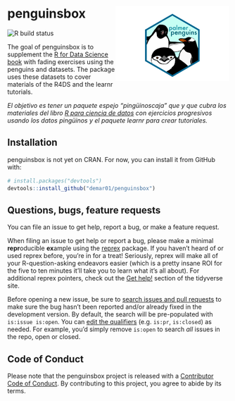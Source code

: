 
<!-- README.md is generated from README.Rmd. Please edit that file -->

# penguinsbox <img src="man/figures/palmerpenguins.png" align="right" height="170">

<!-- badges: start -->

![R build
status](https://img.shields.io/github/issues/demar01/penguinsbox)
<!-- badges: end -->

The goal of penguinsbox is to supplement the [R for Data Science
book](https://r4ds.had.co.nz/) with fading exercises using the penguins
and datasets. The package uses these datasets to cover materials of the
R4DS and the learnr tutorials.

*El objetivo es tener un paquete espejo “pingüinoscaja” que y que cubra
los materiales del libro [R para ciencia de
datos](https://es.r4ds.hadley.nz/) con ejercicios progresivos usando los
datos pingüinos y el paquete learnr para crear tutoriales.*

## Installation

<!--
You can install the released version of Penguinsbox from [CRAN](https://CRAN.R-project.org) with:

You can install the development version from [GitHub](https://github.com/) with:

-->

penguinsbox is not yet on CRAN. For now, you can install it from GitHub
with:

``` r
# install.packages("devtools")
devtools::install_github("demar01/penguinsbox")
```

## Questions, bugs, feature requests

You can file an issue to get help, report a bug, or make a feature
request.

When filing an issue to get help or report a bug, please make a minimal
**repr**oducible **ex**ample using the
[reprex](https://reprex.tidyverse.org/) package. If you haven’t heard of
or used reprex before, you’re in for a treat\! Seriously, reprex will
make all of your R-question-asking endeavors easier (which is a pretty
insane ROI for the five to ten minutes it’ll take you to learn what it’s
all about). For additional reprex pointers, check out the [Get
help\!](https://www.tidyverse.org/help/) section of the tidyverse site.

Before opening a new issue, be sure to [search issues and pull
requests](https://github.com/rstudio-education/dsbox/issues) to make
sure the bug hasn’t been reported and/or already fixed in the
development version. By default, the search will be pre-populated with
`is:issue is:open`. You can [edit the
qualifiers](https://help.github.com/articles/searching-issues-and-pull-requests/)
(e.g. `is:pr`, `is:closed`) as needed. For example, you’d simply remove
`is:open` to search *all* issues in the repo, open or closed.

## Code of Conduct

Please note that the penguinsbox project is released with a [Contributor
Code of
Conduct](https://contributor-covenant.org/version/2/0/CODE_OF_CONDUCT.html).
By contributing to this project, you agree to abide by its terms.
